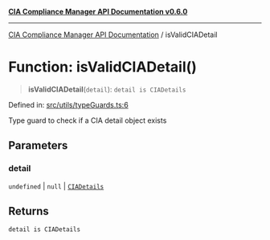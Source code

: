[**CIA Compliance Manager API Documentation v0.6.0**](../README.md)

***

[CIA Compliance Manager API Documentation](../globals.md) / isValidCIADetail

# Function: isValidCIADetail()

> **isValidCIADetail**(`detail`): `detail is CIADetails`

Defined in: [src/utils/typeGuards.ts:6](https://github.com/Hack23/cia-compliance-manager/blob/main/src/utils/typeGuards.ts#L6)

Type guard to check if a CIA detail object exists

## Parameters

### detail

`undefined` | `null` | [`CIADetails`](../interfaces/CIADetails.md)

## Returns

`detail is CIADetails`

